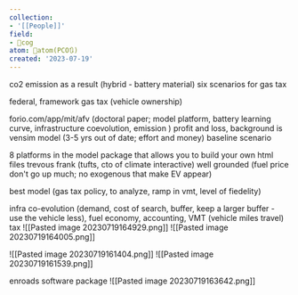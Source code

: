 ```yaml
---
collection:
- '[[People]]'
field:
- 👾cog
atom: 🧭atom(PCO🔃)
created: '2023-07-19'
---
```


co2 emission as a result (hybrid - battery material)
six scenarios for gas tax

federal, framework gas tax (vehicle ownership)

forio.com/app/mit/afv (doctoral paper; model platform, battery learning curve, infrastructure coevolution, emission )
profit and loss, background is vensim model (3-5 yrs out of date; effort and money)
baseline scenario

8 platforms in the model
package that allows you to build your own html files
trevous frank (tufts, cto of climate interactive)
well grounded (fuel price don't go up much; no exogenous that make EV appear)

best model (gas tax policy, to analyze, ramp in vmt, level of fiedelity)

infra co-evolution (demand, cost of search, buffer, keep a larger buffer - use the vehicle less), fuel economy, accounting,  VMT (vehicle miles travel) tax
![[Pasted image 20230719164929.png]]
![[Pasted image 20230719164005.png]]

![[Pasted image 20230719161404.png]]
![[Pasted image 20230719161539.png]]

enroads software package 
![[Pasted image 20230719163642.png]]